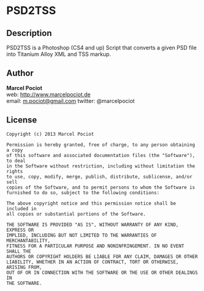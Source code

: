 # PSD2TSS

## Description

PSD2TSS is a Photoshop (CS4 and up) Script that converts a given PSD file into Titanium Alloy XML and TSS markup. 

## Author

**Marcel Pociot**  
web: http://www.marcelpociot.de  
email: m.pociot@gmail.com
twitter: @marcelpociot


## License

    Copyright (c) 2013 Marcel Pociot

    Permission is hereby granted, free of charge, to any person obtaining a copy
    of this software and associated documentation files (the "Software"), to deal
    in the Software without restriction, including without limitation the rights
    to use, copy, modify, merge, publish, distribute, sublicense, and/or sell
    copies of the Software, and to permit persons to whom the Software is
    furnished to do so, subject to the following conditions:

    The above copyright notice and this permission notice shall be included in
    all copies or substantial portions of the Software.

    THE SOFTWARE IS PROVIDED "AS IS", WITHOUT WARRANTY OF ANY KIND, EXPRESS OR
    IMPLIED, INCLUDING BUT NOT LIMITED TO THE WARRANTIES OF MERCHANTABILITY,
    FITNESS FOR A PARTICULAR PURPOSE AND NONINFRINGEMENT. IN NO EVENT SHALL THE
    AUTHORS OR COPYRIGHT HOLDERS BE LIABLE FOR ANY CLAIM, DAMAGES OR OTHER
    LIABILITY, WHETHER IN AN ACTION OF CONTRACT, TORT OR OTHERWISE, ARISING FROM,
    OUT OF OR IN CONNECTION WITH THE SOFTWARE OR THE USE OR OTHER DEALINGS IN
    THE SOFTWARE.